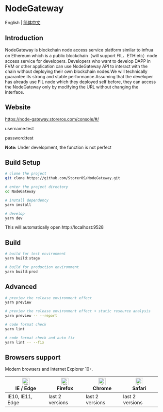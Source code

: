 # NodeGateway
English | [简体中文](./README-zh.md)

## Introduction

NodeGateway is blockchain node access service platform similar to infrua on Ethereum which is a public blockchain（will support FIL、ETH etc）node access service for developers. Developers who want to develop DAPP in FVM or other application can use NodeGateway API to interact with the chain without deploying their own blockchain nodes.We will technically guarantee its strong and stable performance.Assuming that the developer has already use FIL node which they deployed self before, they can access the NodeGateway only by modifying the URL without changing the interface.

## Website

https://node-gateway.storeros.com/console/#/

username:test

password:test

**Note:** Under development, the function is not perfect

## Build Setup

```bash
# clone the project
git clone https://github.com/StorerOS/NodeGateway.git

# enter the project directory
cd NodeGateway

# install dependency
yarn install

# develop
yarn dev
```

This will automatically open http://localhost:9528

## Build

```bash
# build for test environment
yarn build:stage

# build for production environment
yarn build:prod
```

## Advanced

```bash
# preview the release environment effect
yarn preview

# preview the release environment effect + static resource analysis
yarn preview -- --report

# code format check
yarn lint

# code format check and auto fix
yarn lint -- --fix
```

## Browsers support

Modern browsers and Internet Explorer 10+.

| [<img src="https://raw.githubusercontent.com/alrra/browser-logos/master/src/edge/edge_48x48.png" alt="IE / Edge" width="24px" height="24px" />](http://godban.github.io/browsers-support-badges/)</br>IE / Edge | [<img src="https://raw.githubusercontent.com/alrra/browser-logos/master/src/firefox/firefox_48x48.png" alt="Firefox" width="24px" height="24px" />](http://godban.github.io/browsers-support-badges/)</br>Firefox | [<img src="https://raw.githubusercontent.com/alrra/browser-logos/master/src/chrome/chrome_48x48.png" alt="Chrome" width="24px" height="24px" />](http://godban.github.io/browsers-support-badges/)</br>Chrome | [<img src="https://raw.githubusercontent.com/alrra/browser-logos/master/src/safari/safari_48x48.png" alt="Safari" width="24px" height="24px" />](http://godban.github.io/browsers-support-badges/)</br>Safari |
| --------- | --------- | --------- | --------- |
| IE10, IE11, Edge| last 2 versions| last 2 versions| last 2 versions
